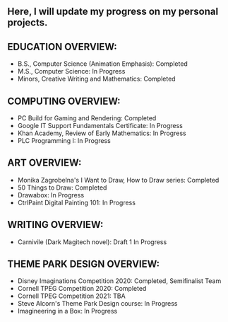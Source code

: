 Here, I will update my progress on my personal projects. 
- 

EDUCATION OVERVIEW: 
- 
- B.S., Computer Science (Animation Emphasis): Completed
- M.S., Computer Science: In Progress
- Minors, Creative Writing and Mathematics: Completed 

COMPUTING OVERVIEW: 
- 
- PC Build for Gaming and Rendering: Completed 
- Google IT Support Fundamentals Certificate: In Progress
- Khan Academy, Review of Early Mathematics: In Progress 
- PLC Programming I: In Progress 

ART OVERVIEW: 
- 
- Monika Zagrobelna's I Want to Draw, How to Draw series: Completed 
- 50 Things to Draw: Completed
- Drawabox: In Progress
- CtrlPaint Digital Painting 101: In Progress 

WRITING OVERVIEW: 
- 
- Carnivile (Dark Magitech novel): Draft 1 In Progress

THEME PARK DESIGN OVERVIEW:
- 
- Disney Imaginations Competition 2020: Completed, Semifinalist Team
- Cornell TPEG Competition 2020: Completed
- Cornell TPEG Competition 2021: TBA
- Steve Alcorn's Theme Park Design course: In Progress 
- Imagineering in a Box: In Progress 
